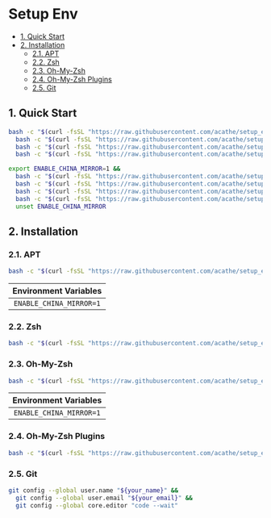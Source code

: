 # Setup Env

- [1. Quick Start](#1-quick-start)
- [2. Installation](#2-installation)
  - [2.1. APT](#21-apt)
  - [2.2. Zsh](#22-zsh)
  - [2.3. Oh-My-Zsh](#23-oh-my-zsh)
  - [2.4. Oh-My-Zsh Plugins](#24-oh-my-zsh-plugins)
  - [2.5. Git](#25-git)

## 1. Quick Start

```bash
bash -c "$(curl -fsSL "https://raw.githubusercontent.com/acathe/setup_env/orbstack_machines/master/setups/apt.sh")" &&
  bash -c "$(curl -fsSL "https://raw.githubusercontent.com/acathe/setup_env/orbstack_machines/master/setups/zsh.sh")" &&
  bash -c "$(curl -fsSL "https://raw.githubusercontent.com/acathe/setup_env/orbstack_machines/master/setups/omz.sh")" &&
  bash -c "$(curl -fsSL "https://raw.githubusercontent.com/acathe/setup_env/orbstack_machines/master/setups/omz_plugins.sh")" &&
```

```bash
export ENABLE_CHINA_MIRROR=1 &&
  bash -c "$(curl -fsSL "https://raw.githubusercontent.com/acathe/setup_env/orbstack_machines/master/setups/apt.sh")" &&
  bash -c "$(curl -fsSL "https://raw.githubusercontent.com/acathe/setup_env/orbstack_machines/master/setups/zsh.sh")" &&
  bash -c "$(curl -fsSL "https://raw.githubusercontent.com/acathe/setup_env/orbstack_machines/master/setups/omz.sh")" &&
  bash -c "$(curl -fsSL "https://raw.githubusercontent.com/acathe/setup_env/orbstack_machines/master/setups/omz_plugins.sh")" &&
  unset ENABLE_CHINA_MIRROR
```

## 2. Installation

### 2.1. APT

```bash
bash -c "$(curl -fsSL "https://raw.githubusercontent.com/acathe/setup_env/orbstack_machines/master/setups/apt.sh")"
```

| Environment Variables |
| :-: |
| `ENABLE_CHINA_MIRROR=1` |

### 2.2. Zsh

```bash
bash -c "$(curl -fsSL "https://raw.githubusercontent.com/acathe/setup_env/orbstack_machines/master/setups/zsh.sh")"
```

### 2.3. Oh-My-Zsh

```bash
bash -c "$(curl -fsSL "https://raw.githubusercontent.com/acathe/setup_env/orbstack_machines/master/setups/omz.sh")"
```

| Environment Variables |
| :-: |
| `ENABLE_CHINA_MIRROR=1` |

### 2.4. Oh-My-Zsh Plugins

```bash
bash -c "$(curl -fsSL "https://raw.githubusercontent.com/acathe/setup_env/orbstack_machines/master/setups/omz_plugins.sh")"
```

### 2.5. Git

```bash
git config --global user.name "${your_name}" &&
  git config --global user.email "${your_email}" &&
  git config --global core.editor "code --wait"
```
